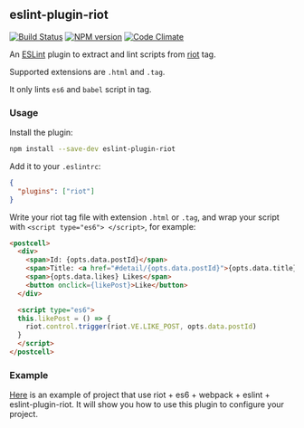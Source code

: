 ## eslint-plugin-riot
[![Build Status][travis-image]][travis-url]
[![NPM version][npm-version-image]][npm-url]
[![Code Climate][codeclimate-image]][codeclimate-url]

An [ESLint](http://eslint.org/) plugin to extract and lint scripts from [riot](riotjs.com) tag.

Supported extensions are `.html` and `.tag`.

It only lints `es6` and `babel` script in tag.

### Usage

Install the plugin:

```sh
npm install --save-dev eslint-plugin-riot
```

Add it to your `.eslintrc`:

```json
{
  "plugins": ["riot"]
}
```

Write your riot tag file with extension `.html` or `.tag`, and wrap your script with `<script type="es6"> </script>`, for example:

```html
<postcell>
  <div>
    <span>Id: {opts.data.postId}</span>
    <span>Title: <a href="#detail/{opts.data.postId}">{opts.data.title}</a></span>
    <span>{opts.data.likes} Likes</span>
    <button onclick={likePost}>Like</button>
  </div>

  <script type="es6">
  this.likePost = () => {
    riot.control.trigger(riot.VE.LIKE_POST, opts.data.postId)
  }
  </script>
</postcell>
```

### Example

[Here](https://github.com/txchen/feplay/tree/gh-pages/riot_webpack) is an example of project that use riot + es6 + webpack + eslint + eslint-plugin-riot. It will show you how to use this plugin to configure your project.


[codeclimate-image]:https://codeclimate.com/github/txchen/eslint-plugin-riot/badges/gpa.svg
[codeclimate-url]:https://codeclimate.com/github/txchen/eslint-plugin-riot

[npm-version-image]:http://img.shields.io/npm/v/eslint-plugin-riot.svg?style=flat-square
[npm-url]:https://www.npmjs.com/package/eslint-plugin-riot

[travis-image]:https://api.travis-ci.org/txchen/eslint-plugin-riot.svg?branch=master
[travis-url]:https://travis-ci.org/txchen/eslint-plugin-riot
